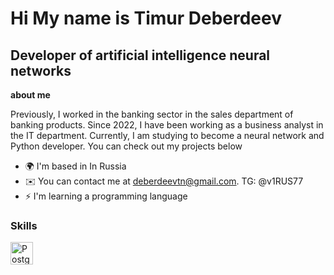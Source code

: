 Hi My name is Timur Deberdeev
=======================================================================================================================================

Developer of artificial intelligence neural networks
----------------------------------------------------
**about me**

Previously, I worked in the banking sector in the sales department of banking products. Since 2022, I have been working as a business analyst in the IT department. Currently, I am studying to become a neural network and Python developer. You can check out my projects below

* 🌍 I'm based in In Russia
* ✉️ You can contact me at [deberdeevtn@gmail.com](mailto:deberdeevtn@gmail.com). 
TG: @v1RUS77                          
* ⚡ I'm learning a programming language 

### Skills

<p align="left"> <a href="https://www.postgresql.org/" target="_blank" rel="noreferrer"><img src="https://raw.githubusercontent.com/danielcranney/readme-generator/main/public/icons/skills/postgresql-colored.svg" width="36" height="36" alt="PostgreSQL" /></a> </p>

